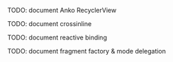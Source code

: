 TODO: document Anko RecyclerView

TODO: document crossinline

TODO: document reactive binding

TODO: document fragment factory & mode delegation